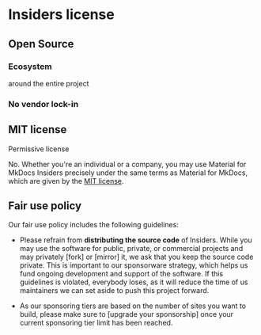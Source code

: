 # Insiders license


## Open Source

### Ecosystem

around the entire project

### No vendor lock-in

## MIT license

Permissive license

No. Whether you're an individual or a company, you may use Material for
MkDocs Insiders precisely under the same terms as Material for MkDocs, which are
given by the [MIT license].

  [MIT license]: ../license.md


## Fair use policy

Our fair use policy includes the following guidelines:

- Please refrain from __distributing the source code__ of Insiders. While you
may use the software for public, private, or commercial projects and may
privately [fork] or [mirror] it, we ask that you keep the source code private. This
is important to our sponsorware strategy, which helps us fund ongoing
development and support of the software. If this guidelines is violated,
everybody loses, as it will reduce the time of us maintainers we can set aside
to push this project forward.

- As our sponsoring tiers are based on the number of sites you want to build,
please make sure to [upgrade your sponsorship] once your current sponsoring tier
limit has been reached.



